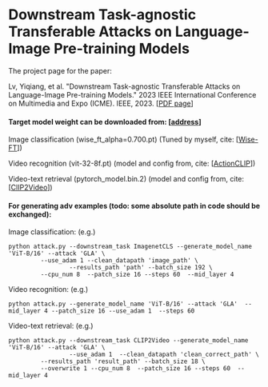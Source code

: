 # Downstream Task-agnostic Transferable Attacks on Language-Image Pre-training Models

The project page for the paper:

Lv, Yiqiang, et al. "Downstream Task-agnostic Transferable Attacks on Language-Image Pre-training Models." 2023 IEEE International Conference on Multimedia and Expo (ICME). IEEE, 2023. [[PDF page](https://ieeexplore.ieee.org/abstract/document/10219910)]





#### Target model weight can be downloaded from: [[address](https://pan.baidu.com/s/1fQy9Xms-iS0qeQezzz46Qg?pwd=0000)]

Image classification (wise_ft_alpha=0.700.pt) (Tuned by myself, cite: [[Wise-FT](https://github.com/mlfoundations/wise-ft/tree/master)])<br>

Video recognition (vit-32-8f.pt)  (model and config from, cite: [[ActionCLIP](https://github.com/sallymmx/ActionCLIP)])<br>

Video-text retrieval (pytorch_model.bin.2) (model and config from, cite: [[ClIP2Video](https://github.com/CryhanFang/CLIP2Video)])<br>



#### For generating adv examples (todo: some absolute path in code should be exchanged):

Image classification: (e.g.) <br>

```text
python attack.py --downstream_task ImagenetCLS --generate_model_name 'ViT-B/16' --attack 'GLA' \
		 --use_adam 1 --clean_datapath 'image_path' \
                 --results_path 'path' --batch_size 192 \
		 --cpu_num 8  --patch_size 16 --steps 60  --mid_layer 4
```



Video recognition: (e.g.)<br>

```
python attack.py --generate_model_name 'ViT-B/16' --attack 'GLA'  --mid_layer 4 --patch_size 16 --use_adam 1  --steps 60
```

Video-text retrieval: (e.g.)<br>

```text
python attack.py --downstream_task CLIP2Video --generate_model_name 'ViT-B/16' --attack 'GLA' \
                 --use_adam 1  --clean_datapath 'clean_correct_path' \
		 --results_path 'result_path' --batch_size 18 \
		 --overwrite 1 --cpu_num 8  --patch_size 16 --steps 60  --mid_layer 4
```



​        
